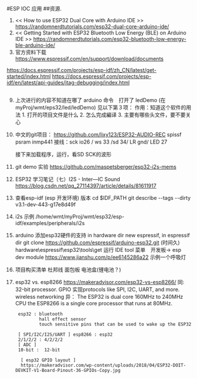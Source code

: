 #ESP IOC 应用
##资源. 
   1. << How to use ESP32 Dual Core with Arduino IDE >>
    https://randomnerdtutorials.com/esp32-dual-core-arduino-ide/
   2. << Getting Started with ESP32 Bluetooth Low Energy (BLE) on Arduino IDE >>
    https://randomnerdtutorials.com/esp32-bluetooth-low-energy-ble-arduino-ide/
   3. 官方资料下载
   https://www.espressif.com/en/support/download/documents

https://docs.espressif.com/projects/esp-idf/zh_CN/latest/get-started/index.html
https://docs.espressif.com/projects/esp-idf/en/latest/api-guides/jtag-debugging/index.html

## 
9. 上次进行的内容不知道在哪了
    arduino 命令　打开了 ledDemo
    (在myProj/wmt/eps32/led/ledDemo)
    见以下第３项：
        作用：知道这个软件的用法
            1. 打开的项目文件是什么
            2. 怎么完成編译
            3. 主要有哪些头文件，要不要关心

8. 中文的git项目：
  https://github.com/lixy123/ESP32-AUDIO-REC
   spissf  psram inmp441 
   接线：sck io26 / ws 33 /sd 34/ LR gnd/ LED 27
  
   接下来加载程序，运行，看SD SCK的波形

7. git demo 实验
    https://github.com/maspetsberger/esp32-i2s-mems
    
6. ESP32 学习笔记（七）I2S - Inter—IC Sound
    https://blog.csdn.net/qq_27114397/article/details/81611917

5. 查看esp-idf (esp 开发环境<SDK>) 版本
    cd $IDF_PATH
    git describe --tags --dirty 
        v3.1-dev-443-g17e8d49f
4. i2s 示例
    /home/wmt/myProj/wmt/esp32/esp-idf/examples/peripherals/i2s

3. arduino 添加esp32硬件的支持
    in hardware dir new espressif,
    in espressif dir git clone https://github.com/espressif/arduino-esp32.git  (时间久)
    hardware\espressif\esp32\tools\get 运行
    IDE tool 菜单　开发板-> esp dev module
    https://www.jianshu.com/p/ee6145286a22 示例一个呼吸灯

2. 项目构买清单
    杜邦线
    面包板
    电池盒(锂电池？)

1. esp32 vs. esp8266
https://makeradvisor.com/esp32-vs-esp8266/
同:    
    32-bit processor. 
    GPIO 实现protocols like SPI, I2C, UART, and more. 
    wireless networking
异：
        The ESP32 is dual core 160MHz to 240MHz CPU 
        the ESP8266 is a single core processor that runs at 80MHz.

        esp32 : bluetooth
                hall effect sensor
                touch sensitive pins that can be used to wake up the ESP32 

        [ SPI/I2C/I2S/UART ] esp8266 : esp32
        2/1/2/2 : 4/2/2/2
        [ ADC ]
        10-bit :  12-bit

         [ esp32 GPIO layout ]
         https://makeradvisor.com/wp-content/uploads/2018/04/ESP32-DOIT-DEVKIT-V1-Board-Pinout-36-GPIOs-Copy.jpg
